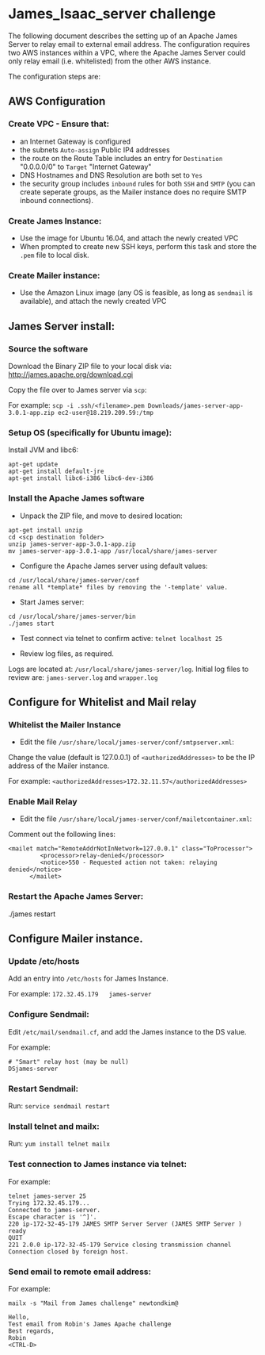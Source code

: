 # James_Isaac_server challenge

The following document describes the setting up of an Apache James Server to relay email to external email address. The configuration requires two AWS instances within a VPC, where the Apache James Server could only relay email (i.e. whitelisted) from the other AWS instance.

The configuration steps are:

## AWS Configuration 

### Create VPC - Ensure that:
 * an Internet Gateway is configured
 * the subnets `Auto-assign` Public IP4 addresses
 * the route on the Route Table includes an entry for `Destination` "0.0.0.0/0" to `Target` "Internet Gateway"
 * DNS Hostnames and DNS Resolution are both set to `Yes`
 * the security group includes `inbound` rules for both `SSH` and `SMTP` (you can create seperate groups, as the Mailer instance does no require SMTP inbound connections).

### Create James Instance: 
 * Use the image for Ubuntu 16.04, and attach the newly created VPC
 * When prompted to create new SSH keys, perform this task and store the `.pem` file to local disk.

### Create Mailer instance:
 * Use the Amazon Linux image (any OS is feasible, as long as `sendmail` is available), and attach the newly created VPC

## James Server install:

### Source the software

Download the Binary ZIP file to your local disk via:
http://james.apache.org/download.cgi

Copy the file over to James server via `scp`:

For example:
```scp -i .ssh/<filename>.pem Downloads/james-server-app-3.0.1-app.zip ec2-user@18.219.209.59:/tmp```

### Setup OS (specifically for Ubuntu image):

Install JVM and libc6:

```
apt-get update
apt-get install default-jre
apt-get install libc6-i386 libc6-dev-i386
```

### Install the Apache James software

 * Unpack the ZIP file, and move to desired location:
```
apt-get install unzip
cd <scp destination folder>
unzip james-server-app-3.0.1-app.zip
mv james-server-app-3.0.1-app /usr/local/share/james-server
```

 * Configure the Apache James server using default values:
```
cd /usr/local/share/james-server/conf
rename all *template* files by removing the '-template' value.
```

 * Start James server:
```
cd /usr/local/share/james-server/bin
./james start
```

 * Test connect via telnet to confirm active:
```telnet localhost 25```

 * Review log files, as required.
 
Logs are located at: `/usr/local/share/james-server/log`. Initial log files to review are: `james-server.log` and `wrapper.log`

## Configure for Whitelist and Mail relay

### Whitelist the Mailer Instance

 * Edit the file `/usr/share/local/james-server/conf/smtpserver.xml`:
 
Change the value (default is 127.0.0.1) of `<authorizedAddresses>` to be the IP address of the Mailer instance.
  
For example:
```<authorizedAddresses>172.32.11.57</authorizedAddresses>```

### Enable Mail Relay

 * Edit the file `/usr/share/local/james-server/conf/mailetcontainer.xml`:
 
 Comment out the following lines:
 ```
 <mailet match="RemoteAddrNotInNetwork=127.0.0.1" class="ToProcessor">
          <processor>relay-denied</processor>
          <notice>550 - Requested action not taken: relaying denied</notice>
       </mailet>
```

### Restart the Apache James Server:
./james restart

## Configure Mailer instance.

### Update /etc/hosts

Add an entry into `/etc/hosts` for James Instance. 

For example:
``172.32.45.179   james-server``

### Configure Sendmail:

Edit `/etc/mail/sendmail.cf`, and add the James instance to the DS value.

For example:
```
# "Smart" relay host (may be null)
DSjames-server
```

### Restart Sendmail:

Run: `service sendmail restart`

### Install telnet and mailx:

Run: `yum install telnet mailx`

### Test connection to James instance via telnet:

For example:
```
telnet james-server 25
Trying 172.32.45.179...
Connected to james-server.
Escape character is '^]'.
220 ip-172-32-45-179 JAMES SMTP Server Server (JAMES SMTP Server ) ready
QUIT
221 2.0.0 ip-172-32-45-179 Service closing transmission channel
Connection closed by foreign host.
```

### Send email to remote email address:

For example:
```
mailx -s "Mail from James challenge" newtondkim@ 

Hello,
Test email from Robin's James Apache challenge
Best regards,
Robin
<CTRL-D>
```
